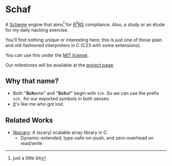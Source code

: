 Schaf
=====

A [Scheme](https://www.scheme.org/) engine that aims[^1] for
[R<sup>5</sup>RS](https://conservatory.scheme.org/schemers/Documents/Standards/R5RS/)
compliance. Also, a study or an étude for my daily hacking exercise.

You'll find nothing unique or interesting here; this is just one of those plain and
old-fashioned interpreters in C (C23 with some extensions).

You can use this under the [MIT license](./LICENSE.md).

Our milestones will be available at the
[project page](https://github.com/users/tadd/projects/3).

[^1]: just a little[^2] bit
[^2]: really

## Why that name?

* Both "**Sch**eme" and "**Sch**af" begin with `Sch`. So we can use the prefix `sch_` for
  our exported symbols in both senses.
* [It](https://de.wiktionary.org/wiki/Schaf)'s like me who got lost.

## Related Works

* [libscary]: A (scary) scalable array library in C.
  * Dynamic-extended, type-safe-on-push, and zero-overhead on read/write

[libscary]: https://github.com/tadd/libscary
